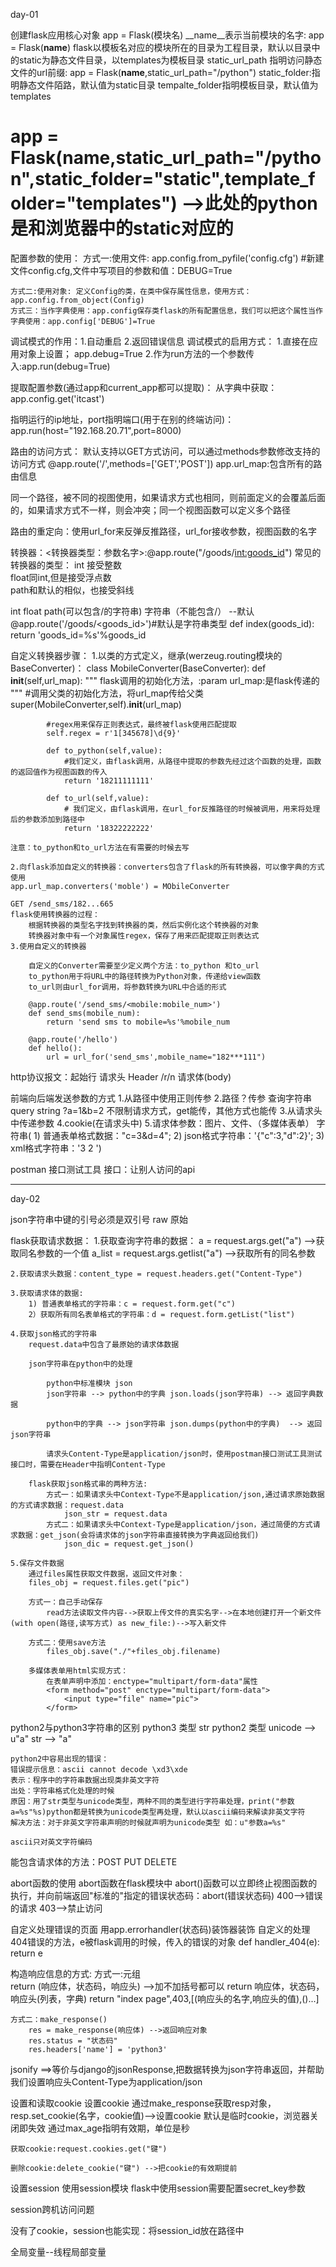 day-01

创建flask应用核心对象
app = Flask(模块名)
__name__表示当前模块的名字: app = Flask(__name__)
flask以模板名对应的模块所在的目录为工程目录，默认以目录中的static为静态文件目录，以templates为模板目录
static_url_path 指明访问静态文件的url前缀: app = Flask(__name__,static_url_path="/python")
static_folder:指明静态文件陌路，默认值为static目录
tempalte_folder指明模板目录，默认值为templates
# app = Flask(__name__,static_url_path="/python",static_folder="static",template_folder="templates") -->此处的python是和浏览器中的static对应的


配置参数的使用：
    方式一:使用文件: app.config.from_pyfile('config.cfg') #新建文件config.cfg,文件中写项目的参数和值：DEBUG=True

    方式二:使用对象: 定义Config的类，在类中保存属性信息，使用方式：app.config.from_object(Config)
    方式三：当作字典使用：app.config保存类flask的所有配置信息，我们可以把这个属性当作字典使用：app.config['DEBUG']=True

调试模式的作用：1.自动重启 2.返回错误信息 
调试模式的启用方式：
    1.直接在应用对象上设置； app.debug=True
    2.作为run方法的一个参数传入:app.run(debug=True)

提取配置参数(通过app和current_app都可以提取)：
    从字典中获取：app.config.get('itcast')

指明运行的ip地址，port指明端口(用于在别的终端访问)：
    app.run(host="192.168.20.71",port=8000)

路由的访问方式：
    默认支持以GET方式访问，可以通过methods参数修改支持的访问方式
    @app.route('/',methods=['GET','POST'])
    app.url_map:包含所有的路由信息

同一个路径，被不同的视图使用，如果请求方式也相同，则前面定义的会覆盖后面的，如果请求方式不一样，则会冲突；同一个视图函数可以定义多个路径

路由的重定向：使用url_for来反弹反推路径，url_for接收参数，视图函数的名字

转换器：<转换器类型：参数名字>:@app.route("/goods/<int:goods_id>")
    常见的转换器的类型：
        int 接受整数  
        float同int,但是接受浮点数  
        path和默认的相似，也接受斜线


int float path(可以包含/的字符串) 字符串（不能包含/） --默认
@app.route('/goods/<goods_id>')#默认是字符串类型
def index(goods_id):
    return 'goods_id=%s'%goods_id

自定义转换器步骤：
    1.以类的方式定义，继承(werzeug.routing模块的 BaseConverter)：
        class MobileConverter(BaseConverter):
            def __init__(self,url_map):
            """
                flask调用的初始化方法，:param url_map:是flask传递的
            """
            #调用父类的初始化方法，将url_map传给父类
            super(MobileConverter,self).__init__(url_map)

            #regex用来保存正则表达式，最终被flask使用匹配提取
            self.regex = r'1[345678]\d{9}'

            def to_python(self,value):
                #我们定义，由flask调用，从路径中提取的参数先经过这个函数的处理，函数的返回值作为视图函数的传入
                return '18211111111'

            def to_url(self,value):
                # 我们定义，由flask调用，在url_for反推路径的时候被调用，用来将处理后的参数添加到路径中
                return '18322222222'

    注意：to_python和to_url方法在有需要的时候去写

    2.向flask添加自定义的转换器：converters包含了flask的所有转换器，可以像字典的方式使用
    app.url_map.converters('moble') = MObileConverter
    
    GET /send_sms/182...665
    flask使用转换器的过程：
        根据转换器的类型名字找到转换器的类，然后实例化这个转换器的对象
        转换器对象中有一个对象属性regex，保存了用来匹配提取正则表达式
    3.使用自定义的转换器
    
        自定义的Converter需要至少定义两个方法：to_python 和to_url
        to_python用于将URL中的路径转换为Python对象，传递给view函数
        to_url则由url_for调用，将参数转换为URL中合适的形式

        @app.route('/send_sms/<mobile:mobile_num>')
        def send_sms(mobile_num):
            return 'send sms to mobile=%s'%mobile_num

        @app.route('/hello')
        def hello():
            url = url_for('send_sms',mobile_name="182***111")

http协议报文：起始行 请求头 Header /r/n 请求体(body)

前端向后端发送参数的方式
    1.从路径中使用正则传参
    2.路径？传参 查询字符串 query string ?a=1&b=2 不限制请求方式，get能传，其他方式也能传
    3.从请求头中传递参数
    4.cookie(在请求头中)
    5.请求体参数：图片、文件、（多媒体表单）
        字符串(
        1) 普通表单格式数据："c=3&d=4";
        2) json格式字符串：'{"c":3,"d":2}';
        3) xml格式字符串：'<xml><c>3</c>
                              <d>2</d>
                         </xml>')

postman 接口测试工具
接口：让别人访问的api


-------------------------------------------------------------
day-02

json字符串中键的引号必须是双引号
raw 原始


flask获取请求数据：
    1.获取查询字符串的数据：
        a = request.args.get("a") -->获取同名参数的一个值
        a_list = request.args.getlist("a") -->获取所有的同名参数

    2.获取请求头数据：content_type = request.headers.get("Content-Type")
    
    3.获取请求体的数据:
        1) 普通表单格式的字符串：c = request.form.get("c")
        2）获取所有同名表单格式的字符串：d = request.form.getList("list")
    
    4.获取json格式的字符串
        request.data中包含了最原始的请求体数据

        json字符串在python中的处理

            python中标准模块 json
            json字符串 --> python中的字典 json.loads(json字符串) --> 返回字典数据

            python中的字典 --> json字符串 json.dumps(python中的字典)  --> 返回json字符串

            请求头Content-Type是application/json时，使用postman接口测试工具测试接口时，需要在Header中指明Content-Type
        
        flask获取json格式串的两种方法:
            方式一：如果请求头中Context-Type不是application/json,通过请求原始数据的方式请求数据：request.data
                json_str = request.data
            方式二：如果请求头中Context-Type是application/json，通过简便的方式请求数据：get_json(会将请求体的json字符串直接转换为字典返回给我们)
                json_dic = request.get_json()

    5.保存文件数据
        通过files属性获取文件数据，返回文件对象：
        files_obj = request.files.get("pic")

        方式一：自己手动保存
            read方法读取文件内容-->获取上传文件的真实名字-->在本地创建打开一个新文件(with open(路径,读写方式) as new_file:)-->写入新文件

        方式二：使用save方法
            files_obj.save("./"+files_obj.filename)        

        多媒体表单用html实现方式：
            在表单声明中添加：enctype="multipart/form-data"属性
            <form method="post" enctype="multipart/form-data">
                <input type="file" name="pic">
            </form>

python2与python3字符串的区别
    python3 类型 str
    python2 类型 unicode --> u"a" 
                str --> "a"

    python2中容易出现的错误：
    错误提示信息：ascii cannot decode \xd3\xde
    表示：程序中的字符串数据出现类非英文字符
    出处：字符串格式化处理的时候
    原因：用了str类型与unicode类型，两种不同的类型进行字符串处理，print("参数a=%s"%s)python都是转换为unicode类型再处理，默认以ascii编码来解读非英文字符
    解决方法：对于非英文字符串声明的时候就声明为unicode类型 如：u"参数a=%s"

    ascii只对英文字符编码

能包含请求体的方法：POST PUT DELETE

abort函数的使用
    abort函数在flask模块中
    abort()函数可以立即终止视图函数的执行，并向前端返回"标准的"指定的错误状态码：abort(错误状态码) 400-->错误的请求  403-->禁止访问

自定义处理错误的页面
    用app.errorhandler(状态码)装饰器装饰
    自定义的处理404错误的方法，e被flask调用的时候，传入的错误的对象
    def handler_404(e):
        return e

构造响应信息的方式:
    方式一:元组  
        return (响应体，状态码，响应头) -->加不加括号都可以
        return 响应体，状态码，响应头(列表，字典)
        return "index page",403,[(响应头的名字,响应头的值),()...]

    方式二：make_response()
        res = make_response(响应体) -->返回响应对象
        res.status = "状态码"
        res.headers['name'] = 'python3'

jsonify ==>等价与django的jsonResponse,把数据转换为json字符串返回，并帮助我们设置响应头Content-Type为application/json

设置和读取cookie
    设置cookie 通过make_response获取resp对象，resp.set_cookie(名字，cookie值)-->设置cookie
    默认是临时cookie，浏览器关闭即失效
    通过max_age指明有效期，单位是秒

    获取cookie:request.cookies.get("键")

    删除cookie:delete_cookie("键") -->把cookie的有效期提前


设置session
    使用session模块
    flask中使用session需要配置secret_key参数

session跨机访问问题

没有了cookie，session也能实现：将session_id放在路径中

全局变量--线程局部变量
